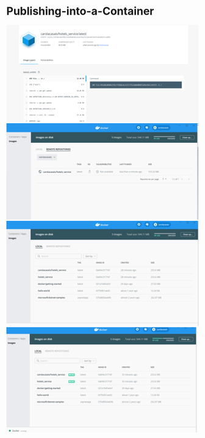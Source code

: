 # Publishing-into-a-Container

![imagen](img1.png)
![imagen](img2.png)
![imagen](img3.png)
![imagen](img4png.png)
